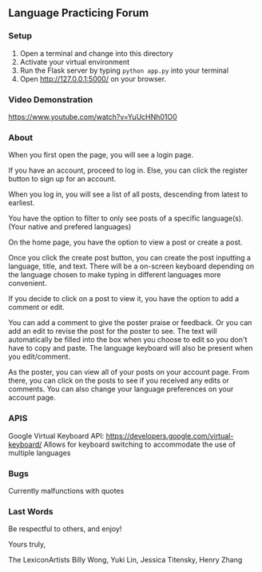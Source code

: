 ## Language Practicing Forum

### Setup
1. Open a terminal and change into this directory
2. Activate your virtual environment 
3. Run the Flask server by typing ```python app.py``` into your terminal
4. Open http://127.0.0.1:5000/ on your browser. 

### Video Demonstration
https://www.youtube.com/watch?v=YuUcHNh01O0

### About

When you first open the page, you will see a login page.

If you have an account, proceed to log in. Else, you can click the register button to sign up for an account.

When you log in, you will see a list of all posts, descending from latest to earliest.

You have the option to filter to only see posts of a specific language(s).   (Your native and prefered languages)

On the home page, you have the option to view a post or create a post.

Once you click the create post button, you can create the post inputting a language, title, and text. There will be a on-screen keyboard depending on the language chosen to make typing in different languages more convenient.

If you decide to click on a post to view it, you have the option to add a comment or edit.

You can add a comment to give the poster praise or feedback. Or you can add an edit to revise the post for the poster to see. The text will automatically be filled into the box when you choose to edit so you don't have to copy and paste. The language keyboard will also be present when you edit/comment.

As the poster, you can view all of your posts on your account page. From there, you can click on the posts to see if you received any edits or comments. You can also change your language preferences on your account page.

### APIS

Google Virtual Keyboard API: https://developers.google.com/virtual-keyboard/
Allows for keyboard switching to accommodate the use of multiple languages

### Bugs

Currently malfunctions with quotes


### Last Words

Be respectful to others, and enjoy!

Yours truly,

The LexiconArtists
Billy Wong, Yuki Lin, Jessica Titensky, Henry Zhang
